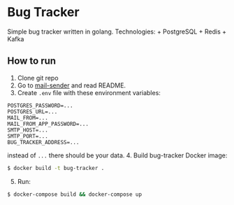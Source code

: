 # Bug Tracker

Simple bug tracker written in golang.
Technologies:
    + PostgreSQL
    + Redis
    + Kafka

## How to run

1. Clone git repo
2. Go to [mail-sender](https://github.com/samuraivf/mail-sender) and read README.
3. Create `.env` file with these environment variables:
```
POSTGRES_PASSWORD=...
POSTGRES_URL=...
MAIL_FROM=...
MAIL_FROM_APP_PASSWORD=...
SMTP_HOST=...
SMTP_PORT=...
BUG_TRACKER_ADDRESS=...
```
instead of `...` there should be your data.
4. Build bug-tracker Docker image:
``` bash
$ docker build -t bug-tracker .
```
5. Run:
``` bash
$ docker-compose build && docker-compose up
```